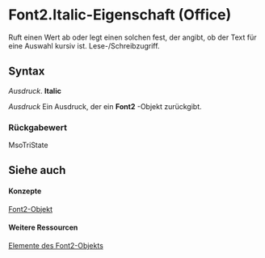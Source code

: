 
# Font2.Italic-Eigenschaft (Office)

Ruft einen Wert ab oder legt einen solchen fest, der angibt, ob der Text für eine Auswahl kursiv ist. Lese-/Schreibzugriff.


## Syntax

 _Ausdruck_. **Italic**

 _Ausdruck_ Ein Ausdruck, der ein **Font2** -Objekt zurückgibt.


### Rückgabewert

MsoTriState


## Siehe auch


#### Konzepte


[Font2-Objekt](8e892c52-56d9-72bd-2893-b15a17cd59ae.md)
#### Weitere Ressourcen


[Elemente des Font2-Objekts](http://msdn.microsoft.com/library/8c91a433-b474-486a-4c03-eb9f7b44ecb0%28Office.15%29.aspx)